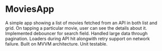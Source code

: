 # MoviesApp

A simple app showing a list of movies fetched from an API in both list and grid. On tapping a particular movie, user can see the details about it.
Implemented debouncer for search field.
Handled large data through pagination.
Loaders during API hit alongwith retry support on network failure.
Built on MVVM architecture.
Unit testable.
